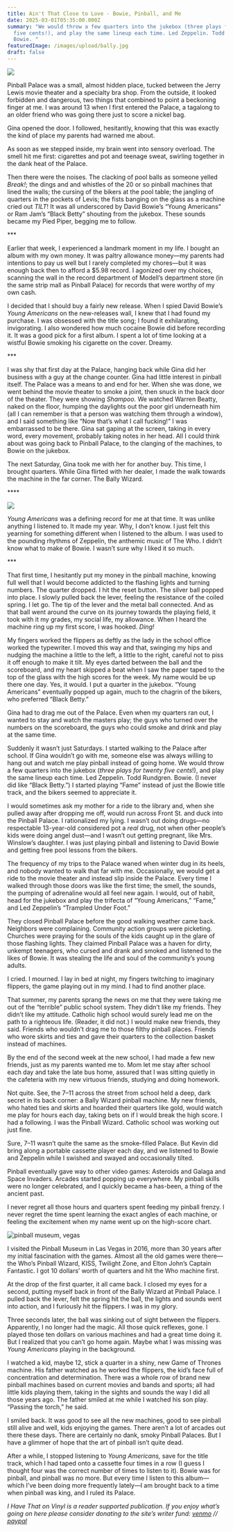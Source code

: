```yaml
---
title: Ain't That Close to Love - Bowie, Pinball, and Me
date: 2025-03-01T05:35:00.000Z
summary: "We would throw a few quarters into the jukebox (three plays for twenty
  five cents!), and play the same lineup each time. Led Zeppelin. Todd Rundgren.
  Bowie. "
featuredImage: /images/upload/bally.jpg
draft: false
---
```



![](/images/upload/bally.jpg)

Pinball Palace was a small, almost hidden place, tucked between the Jerry Lewis movie theater and a specialty bra shop. From the outside, it looked forbidden and dangerous, two things that combined to point a beckoning finger at me. I was around 13 when I first entered the Palace, a tagalong to an older friend who was going there just to score a nickel bag.

Gina opened the door. I followed, hesitantly, knowing that this was exactly the kind of place my parents had warned me about.

As soon as we stepped inside, my brain went into sensory overload. The smell hit me first: cigarettes and pot and teenage sweat, swirling together in the dank heat of the Palace.

Then there were the noises. The clacking of pool balls as someone yelled *Break!*; the dings and and whistles of the 20 or so pinball machines that lined the walls; the cursing of the bikers at the pool table; the jangling of quarters in the pockets of Levis; the fists banging on the glass as a machine cried out *TILT*! It was all underscored by David Bowie’s “Young Americans” or Ram Jam’s “Black Betty” shouting from the jukebox. These sounds became my Pied Piper, begging me to follow.

\*\**

Earlier that week, I experienced a landmark moment in my life. I bought an album with my own money. It was paltry allowance money—my parents had intentions to pay us well but I rarely completed my chores—but it was enough back then to afford a $5.98 record. I agonized over my choices, scanning the wall in the record department of Modell’s department store (in the same strip mall as Pinball Palace) for records that were worthy of my own cash.

I decided that I should buy a fairly new release. When I spied David Bowie’s *Young Americans* on the new-releases wall, I knew that I had found my purchase. I was obsessed with the title song; I found it exhilarating, invigorating. I also wondered how much cocaine Bowie did before recording it. It was a good pick for a first album. I spent a lot of time looking at a wistful Bowie smoking his cigarette on the cover. Dreamy.

\*\**

I was shy that first day at the Palace, hanging back while Gina did her business with a guy at the change counter. Gina had little interest in pinball itself. The Palace was a means to and end for her. When she was done, we went behind the movie theater to smoke a joint, then snuck in the back door of the theater. They were showing *Shampoo.* We watched Warren Beatty, naked on the floor, humping the daylights out the poor girl underneath him (all I can remember is that a person was watching them through a window), and I said something like “Now that’s what I call fucking!” I was embarrassed to be there. Gina sat gaping at the screen, taking in every word, every movement, probably taking notes in her head. All I could think about was going back to Pinball Palace, to the clanging of the machines, to Bowie on the jukebox.

The next Saturday, Gina took me with her for another buy. This time, I brought quarters. While Gina flirted with her dealer, I made the walk towards the machine in the far corner. The Bally Wizard.

\*\*\*\*

![](/images/upload/bowie.jpg)

*Young Americans* was a defining record for me at that time. It was unlike anything I listened to. It made my year. Why, I don’t know. I just felt this yearning for something different when I listened to the album. I was used to the pounding rhythms of Zeppelin, the anthemic music of The Who. I didn’t know what to make of Bowie. I wasn’t sure why I liked it so much.

\*\**

That first time, I hesitantly put my money in the pinball machine, knowing full well that I would become addicted to the flashing lights and turning numbers. The quarter dropped. I hit the reset button. The silver ball popped into place. I slowly pulled back the lever, feeling the resistance of the coiled spring. I let go. The tip of the lever and the metal ball connected. And as that ball went around the curve on its journey towards the playing field, it took with it my grades, my social life, my allowance. When I heard the machine ring up my first score, I was hooked. *Ding!*

My fingers worked the flippers as deftly as the lady in the school office worked the typewriter. I moved this way and that, swinging my hips and nudging the machine a little to the left, a little to the right, careful not to piss it off enough to make it tilt. My eyes darted between the ball and the scoreboard, and my heart skipped a beat when I saw the paper taped to the top of the glass with the high scores for the week. My name would be up there one day. Yes, it would. I put a quarter in the jukebox. “Young Americans" eventually popped up again, much to the chagrin of the bikers, who preferred “Black Betty.”

Gina had to drag me out of the Palace. Even when my quarters ran out, I wanted to stay and watch the masters play; the guys who turned over the numbers on the scoreboard, the guys who could smoke and drink and play at the same time.

Suddenly it wasn’t just Saturdays. I started walking to the Palace after school. If Gina wouldn’t go with me, someone else was always willing to hang out and watch me play pinball instead of going home. We would throw a few quarters into the jukebox (*three plays for twenty five cents*!), and play the same lineup each time. Led Zeppelin. Todd Rundgren. Bowie.  (I never did like “Black Betty.”) I started playing “Fame” instead of just the Bowie title track, and the bikers seemed to appreciate it.

I would sometimes ask my mother for a ride to the library and, when she pulled away after dropping me off, would run across Front St. and duck into the Pinball Palace. I rationalized my lying. I wasn’t out doing drugs—no respectable 13-year-old considered pot a *real* drug, not when other people’s kids were doing angel dust—and I wasn’t out getting pregnant, like Mrs. Winslow’s daughter. I was just playing pinball and listening to David Bowie and getting free pool lessons from the bikers.

The frequency of my trips to the Palace waned when winter dug in its heels, and nobody wanted to walk that far with me. Occasionally, we would get a ride to the movie theater and instead slip inside the Palace. Every time I walked through those doors was like the first time; the smell, the sounds, the pumping of adrenaline would all feel new again. I would, out of habit, head for the jukebox and play the trifecta of “Young Americans,” “Fame,” and Led Zeppelin’s “Trampled Under Foot.”

They closed Pinball Palace before the good walking weather came back. Neighbors were complaining. Community action groups were picketing. Churches were praying for the souls of the kids caught up in the glare of those flashing lights. They claimed Pinball Palace was a haven for dirty, unkempt teenagers, who cursed and drank and smoked and listened to the likes of Bowie. It was stealing the life and soul of the community’s young adults.

I cried. I mourned. I lay in bed at night, my fingers twitching to imaginary flippers, the game playing out in my mind. I had to find another place.

That summer, my parents sprang the news on me that they were taking me out of the “terrible” public school system. They didn’t like my friends. They didn’t like my attitude. Catholic high school would surely lead me on the path to a righteous life. (Reader, it did not.) I would make new friends, they said. Friends who wouldn’t drag me to those filthy pinball places. Friends who wore skirts and ties and gave their quarters to the collection basket instead of machines.

By the end of the second week at the new school, I had made a few new friends, just as my parents wanted me to. Mom let me stay after school each day and take the late bus home, assured that I was sitting quietly in the cafeteria with my new virtuous friends, studying and doing homework.

Not quite. See, the 7–11 across the street from school held a deep, dark secret in its back corner: a Bally Wizard pinball machine. My new friends, who hated ties and skirts and hoarded their quarters like gold, would watch me play for hours each day, taking bets on if I would break the high score. I had a following. I was the Pinball Wizard. Catholic school was working out just fine.

Sure, 7–11 wasn’t quite the same as the smoke-filled Palace. But Kevin did bring along a portable cassette player each day, and we listened to Bowie and Zeppelin while I swished and swayed and occasionally tilted.

Pinball eventually gave way to other video games: Asteroids and Galaga and Space Invaders. Arcades started popping up everywhere. My pinball skills were no longer celebrated, and I quickly became a has-been, a thing of the ancient past.

I never regret all those hours and quarters spent feeding my pinball frenzy. I never regret the time spent learning the exact angles of each machine, or feeling the excitement when my name went up on the high-score chart.

![pinball museum, vegas](/images/upload/pbv.jpg "pinball museum, vegas")

I visited the Pinball Museum in Las Vegas in 2016, more than 30 years after my initial fascination with the games. Almost all the old games were there—the Who’s Pinball Wizard, KISS, Twilight Zone, and Elton John’s Captain Fantastic. I got 10 dollars’ worth of quarters and hit the Who machine first.

At the drop of the first quarter, it all came back. I closed my eyes for a second, putting myself back in front of the Bally Wizard at Pinball Palace. I pulled back the lever, felt the spring hit the ball, the lights and sounds went into action, and I furiously hit the flippers. I was in my glory.

Three seconds later, the ball was sinking out of sight between the flippers. Apparently, I no longer had the magic. All those quick reflexes, gone. I played those ten dollars on various machines and had a great time doing it. But I realized that you can’t go home again. Maybe what I was missing was *Young Americans* playing in the background.

I watched a kid, maybe 12, stick a quarter in a shiny, new Game of Thrones machine. His father watched as he worked the flippers, the kid’s face full of concentration and determination. There was a whole row of brand new pinball machines based on current movies and bands and sports; all had little kids playing them, taking in the sights and sounds the way I did all those years ago. The father smiled at me while I watched his son play. “Passing the torch,” he said.

I smiled back. It was good to see all the new machines, good to see pinball still alive and well, kids enjoying the games. There aren’t a lot of arcades out there these days. There are certainly no dank, smoky Pinball Palaces. But I have a glimmer of hope that the art of pinball isn’t quite dead.

After a while, I stopped listening to *Young Americans,* save for the title track, which I had taped onto a cassette four times in a row (I guess I thought four was the correct number of times to listen to it). Bowie was for pinball, and pinball was no more. But every time I listen to this album—which I’ve been doing more frequently lately—I am brought back to a time when pinball was king, and I ruled its Palace.

*I Have That on Vinyl is a reader supported publication. If you enjoy what’s going on here please consider donating to the site’s writer fund: [venmo](https://account.venmo.com/u/Michele-Catalano2659) // [paypal](https://www.paypal.com/paypalme/goingitaloneny?country.x=US&locale.x=en_US)*
